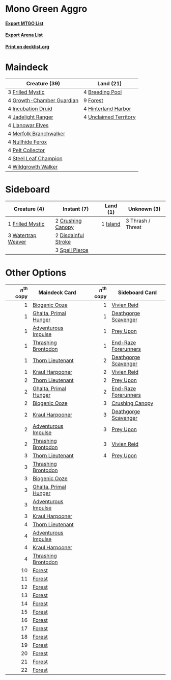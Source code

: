 # Mono Green Aggro

#### [Export MTGO List](../collection/Mono%20Green%20Aggro/Mono%20Green%20Aggro.txt)
#### [Export Arena List](../collection/Mono%20Green%20Aggro/Mono%20Green%20Aggro_arena.txt)
#### [Print on decklist.org](http://decklist.org/?deckmain=4%09Breeding%20Pool%0A9%09Forest%0A3%09Frilled%20Mystic%0A4%09Growth-Chamber%20Guardian%0A4%09Hinterland%20Harbor%0A4%09Incubation%20Druid%0A4%09Jadelight%20Ranger%0A4%09Llanowar%20Elves%0A4%09Merfolk%20Branchwalker%0A4%09Nullhide%20Ferox%0A4%09Pelt%20Collector%0A4%09Steel%20Leaf%20Champion%0A4%09Unclaimed%20Territory%0A4%09Wildgrowth%20Walker&deckside=2%09Crushing%20Canopy%0A2%09Disdainful%20Stroke%0A1%09Frilled%20Mystic%0A1%09Island%0A3%09Spell%20Pierce%0A3%09Thrash%20/%20Threat%0A3%09Watertrap%20Weaver)
# Maindeck

|                                           Creature (39)                                            |                                           Land (21)                                            |
|----------------------------------------------------------------------------------------------------|------------------------------------------------------------------------------------------------|
|3 [Frilled Mystic](http://gatherer.wizards.com/Pages/Card/Details.aspx?multiverseid=457318)         |4 [Breeding Pool](http://gatherer.wizards.com/Pages/Card/Details.aspx?multiverseid=97088)       |
|4 [Growth-Chamber Guardian](http://gatherer.wizards.com/Pages/Card/Details.aspx?multiverseid=457272)|9 [Forest](http://gatherer.wizards.com/Pages/Card/Details.aspx?multiverseid=439860)             |
|4 [Incubation Druid](http://gatherer.wizards.com/Pages/Card/Details.aspx?multiverseid=457275)       |4 [Hinterland Harbor](http://gatherer.wizards.com/Pages/Card/Details.aspx?multiverseid=443128)  |
|4 [Jadelight Ranger](http://gatherer.wizards.com/Pages/Card/Details.aspx?multiverseid=439793)       |4 [Unclaimed Territory](http://gatherer.wizards.com/Pages/Card/Details.aspx?multiverseid=435419)|
|4 [Llanowar Elves](http://gatherer.wizards.com/Pages/Card/Details.aspx?multiverseid=129626)         |                                                                                                |
|4 [Merfolk Branchwalker](http://gatherer.wizards.com/Pages/Card/Details.aspx?multiverseid=435353)   |                                                                                                |
|4 [Nullhide Ferox](http://gatherer.wizards.com/Pages/Card/Details.aspx?multiverseid=452888)         |                                                                                                |
|4 [Pelt Collector](http://gatherer.wizards.com/Pages/Card/Details.aspx?multiverseid=452891)         |                                                                                                |
|4 [Steel Leaf Champion](http://gatherer.wizards.com/Pages/Card/Details.aspx?multiverseid=443070)    |                                                                                                |
|4 [Wildgrowth Walker](http://gatherer.wizards.com/Pages/Card/Details.aspx?multiverseid=435372)      |                                                                                                |


# Sideboard

|                                        Creature (4)                                         |                                         Instant (7)                                          |                                     Land (1)                                      |   Unknown (3)   |
|---------------------------------------------------------------------------------------------|----------------------------------------------------------------------------------------------|-----------------------------------------------------------------------------------|-----------------|
|1 [Frilled Mystic](http://gatherer.wizards.com/Pages/Card/Details.aspx?multiverseid=457318)  |2 [Crushing Canopy](http://gatherer.wizards.com/Pages/Card/Details.aspx?multiverseid=452876)  |1 [Island](http://gatherer.wizards.com/Pages/Card/Details.aspx?multiverseid=439857)|3 Thrash / Threat|
|3 [Watertrap Weaver](http://gatherer.wizards.com/Pages/Card/Details.aspx?multiverseid=435240)|2 [Disdainful Stroke](http://gatherer.wizards.com/Pages/Card/Details.aspx?multiverseid=420705)|                                                                                   |                 |
|                                                                                             |3 [Spell Pierce](http://gatherer.wizards.com/Pages/Card/Details.aspx?multiverseid=425876)     |                                                                                   |                 |


# Other Options

|*n*<sup>th</sup> copy|                                         Maindeck Card                                          |*n*<sup>th</sup> copy|                                        Sideboard Card                                         |
|--------------------:|------------------------------------------------------------------------------------------------|--------------------:|-----------------------------------------------------------------------------------------------|
|                    1|[Biogenic Ooze](http://gatherer.wizards.com/Pages/Card/Details.aspx?multiverseid=457266)        |                    1|[Vivien Reid](http://gatherer.wizards.com/Pages/Card/Details.aspx?multiverseid=447344)         |
|                    1|[Ghalta, Primal Hunger](http://gatherer.wizards.com/Pages/Card/Details.aspx?multiverseid=456564)|                    1|[Deathgorge Scavenger](http://gatherer.wizards.com/Pages/Card/Details.aspx?multiverseid=435339)|
|                    1|[Adventurous Impulse](http://gatherer.wizards.com/Pages/Card/Details.aspx?multiverseid=443041)  |                    1|[Prey Upon](http://gatherer.wizards.com/Pages/Card/Details.aspx?multiverseid=423787)           |
|                    1|[Thrashing Brontodon](http://gatherer.wizards.com/Pages/Card/Details.aspx?multiverseid=456570)  |                    1|[End-Raze Forerunners](http://gatherer.wizards.com/Pages/Card/Details.aspx?multiverseid=457268)|
|                    1|[Thorn Lieutenant](http://gatherer.wizards.com/Pages/Card/Details.aspx?multiverseid=447339)     |                    2|[Deathgorge Scavenger](http://gatherer.wizards.com/Pages/Card/Details.aspx?multiverseid=435339)|
|                    1|[Kraul Harpooner](http://gatherer.wizards.com/Pages/Card/Details.aspx?multiverseid=452886)      |                    2|[Vivien Reid](http://gatherer.wizards.com/Pages/Card/Details.aspx?multiverseid=447344)         |
|                    2|[Thorn Lieutenant](http://gatherer.wizards.com/Pages/Card/Details.aspx?multiverseid=447339)     |                    2|[Prey Upon](http://gatherer.wizards.com/Pages/Card/Details.aspx?multiverseid=423787)           |
|                    2|[Ghalta, Primal Hunger](http://gatherer.wizards.com/Pages/Card/Details.aspx?multiverseid=456564)|                    2|[End-Raze Forerunners](http://gatherer.wizards.com/Pages/Card/Details.aspx?multiverseid=457268)|
|                    2|[Biogenic Ooze](http://gatherer.wizards.com/Pages/Card/Details.aspx?multiverseid=457266)        |                    3|[Crushing Canopy](http://gatherer.wizards.com/Pages/Card/Details.aspx?multiverseid=452876)     |
|                    2|[Kraul Harpooner](http://gatherer.wizards.com/Pages/Card/Details.aspx?multiverseid=452886)      |                    3|[Deathgorge Scavenger](http://gatherer.wizards.com/Pages/Card/Details.aspx?multiverseid=435339)|
|                    2|[Adventurous Impulse](http://gatherer.wizards.com/Pages/Card/Details.aspx?multiverseid=443041)  |                    3|[Prey Upon](http://gatherer.wizards.com/Pages/Card/Details.aspx?multiverseid=423787)           |
|                    2|[Thrashing Brontodon](http://gatherer.wizards.com/Pages/Card/Details.aspx?multiverseid=456570)  |                    3|[Vivien Reid](http://gatherer.wizards.com/Pages/Card/Details.aspx?multiverseid=447344)         |
|                    3|[Thorn Lieutenant](http://gatherer.wizards.com/Pages/Card/Details.aspx?multiverseid=447339)     |                    4|[Prey Upon](http://gatherer.wizards.com/Pages/Card/Details.aspx?multiverseid=423787)           |
|                    3|[Thrashing Brontodon](http://gatherer.wizards.com/Pages/Card/Details.aspx?multiverseid=456570)  |                     |                                                                                               |
|                    3|[Biogenic Ooze](http://gatherer.wizards.com/Pages/Card/Details.aspx?multiverseid=457266)        |                     |                                                                                               |
|                    3|[Ghalta, Primal Hunger](http://gatherer.wizards.com/Pages/Card/Details.aspx?multiverseid=456564)|                     |                                                                                               |
|                    3|[Adventurous Impulse](http://gatherer.wizards.com/Pages/Card/Details.aspx?multiverseid=443041)  |                     |                                                                                               |
|                    3|[Kraul Harpooner](http://gatherer.wizards.com/Pages/Card/Details.aspx?multiverseid=452886)      |                     |                                                                                               |
|                    4|[Thorn Lieutenant](http://gatherer.wizards.com/Pages/Card/Details.aspx?multiverseid=447339)     |                     |                                                                                               |
|                    4|[Adventurous Impulse](http://gatherer.wizards.com/Pages/Card/Details.aspx?multiverseid=443041)  |                     |                                                                                               |
|                    4|[Kraul Harpooner](http://gatherer.wizards.com/Pages/Card/Details.aspx?multiverseid=452886)      |                     |                                                                                               |
|                    4|[Thrashing Brontodon](http://gatherer.wizards.com/Pages/Card/Details.aspx?multiverseid=456570)  |                     |                                                                                               |
|                   10|[Forest](http://gatherer.wizards.com/Pages/Card/Details.aspx?multiverseid=439860)               |                     |                                                                                               |
|                   11|[Forest](http://gatherer.wizards.com/Pages/Card/Details.aspx?multiverseid=439860)               |                     |                                                                                               |
|                   12|[Forest](http://gatherer.wizards.com/Pages/Card/Details.aspx?multiverseid=439860)               |                     |                                                                                               |
|                   13|[Forest](http://gatherer.wizards.com/Pages/Card/Details.aspx?multiverseid=439860)               |                     |                                                                                               |
|                   14|[Forest](http://gatherer.wizards.com/Pages/Card/Details.aspx?multiverseid=439860)               |                     |                                                                                               |
|                   15|[Forest](http://gatherer.wizards.com/Pages/Card/Details.aspx?multiverseid=439860)               |                     |                                                                                               |
|                   16|[Forest](http://gatherer.wizards.com/Pages/Card/Details.aspx?multiverseid=439860)               |                     |                                                                                               |
|                   17|[Forest](http://gatherer.wizards.com/Pages/Card/Details.aspx?multiverseid=439860)               |                     |                                                                                               |
|                   18|[Forest](http://gatherer.wizards.com/Pages/Card/Details.aspx?multiverseid=439860)               |                     |                                                                                               |
|                   19|[Forest](http://gatherer.wizards.com/Pages/Card/Details.aspx?multiverseid=439860)               |                     |                                                                                               |
|                   20|[Forest](http://gatherer.wizards.com/Pages/Card/Details.aspx?multiverseid=439860)               |                     |                                                                                               |
|                   21|[Forest](http://gatherer.wizards.com/Pages/Card/Details.aspx?multiverseid=439860)               |                     |                                                                                               |
|                   22|[Forest](http://gatherer.wizards.com/Pages/Card/Details.aspx?multiverseid=439860)               |                     |                                                                                               |

